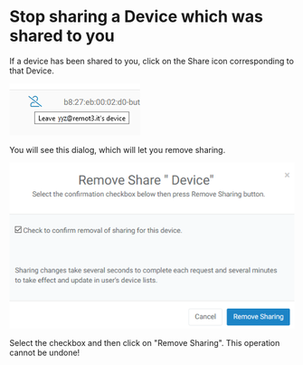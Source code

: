 # Stop sharing a Device which was shared to you

If a device has been shared to you, click on the Share icon corresponding to that Device.  

![](../../.gitbook/assets/image%20%2836%29.png)

You will see this dialog, which will let you remove sharing.

![](../../.gitbook/assets/image%20%28139%29.png)

Select the checkbox and then click on "Remove Sharing".  This operation cannot be undone!


